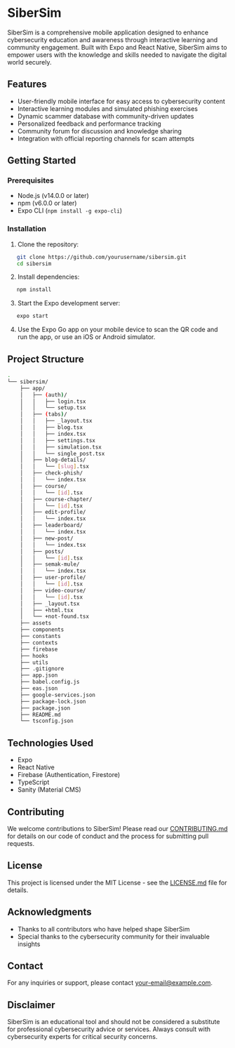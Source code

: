 # SiberSim

SiberSim is a comprehensive mobile application designed to enhance cybersecurity education and awareness through interactive learning and community engagement. Built with Expo and React Native, SiberSim aims to empower users with the knowledge and skills needed to navigate the digital world securely.

## Features

- User-friendly mobile interface for easy access to cybersecurity content
- Interactive learning modules and simulated phishing exercises
- Dynamic scammer database with community-driven updates
- Personalized feedback and performance tracking
- Community forum for discussion and knowledge sharing
- Integration with official reporting channels for scam attempts

## Getting Started

### Prerequisites

- Node.js (v14.0.0 or later)
- npm (v6.0.0 or later)
- Expo CLI (`npm install -g expo-cli`)

### Installation

1. Clone the repository:

```bash
   git clone https://github.com/yourusername/sibersim.git
   cd sibersim
```

2. Install dependencies:

```bash
   npm install
```

3. Start the Expo development server:

```bash
   expo start
```

4. Use the Expo Go app on your mobile device to scan the QR code and run the app, or use an iOS or Android simulator.

## Project Structure

```bash
.
└── sibersim/
    ├── app/
    │   ├── (auth)/
    │   │   ├── login.tsx
    │   │   └── setup.tsx
    │   ├── (tabs)/
    │   │   ├── _layout.tsx
    │   │   ├── blog.tsx
    │   │   ├── index.tsx
    │   │   ├── settings.tsx
    │   │   ├── simulation.tsx
    │   │   └── single_post.tsx
    │   ├── blog-details/
    │   │   └── [slug].tsx
    │   ├── check-phish/
    │   │   └── index.tsx
    │   ├── course/
    │   │   └── [id].tsx
    │   ├── course-chapter/
    │   │   └── [id].tsx
    │   ├── edit-profile/
    │   │   └── index.tsx
    │   ├── leaderboard/
    │   │   └── index.tsx
    │   ├── new-post/
    │   │   └── index.tsx
    │   ├── posts/
    │   │   └── [id].tsx
    │   ├── semak-mule/
    │   │   └── index.tsx
    │   ├── user-profile/
    │   │   └── [id].tsx
    │   ├── video-course/
    │   │   └── [id].tsx
    │   ├── _layout.tsx
    │   ├── +html.tsx
    │   └── +not-found.tsx
    ├── assets
    ├── components
    ├── constants
    ├── contexts
    ├── firebase
    ├── hooks
    ├── utils
    ├── .gitignore
    ├── app.json
    ├── babel.config.js
    ├── eas.json
    ├── google-services.json
    ├── package-lock.json
    ├── package.json
    ├── README.md
    └── tsconfig.json
```

## Technologies Used

- Expo
- React Native
- Firebase (Authentication, Firestore)
- TypeScript
- Sanity (Material CMS)

## Contributing

We welcome contributions to SiberSim! Please read our [CONTRIBUTING.md](CONTRIBUTING.md) for details on our code of conduct and the process for submitting pull requests.

## License

This project is licensed under the MIT License - see the [LICENSE.md](LICENSE.md) file for details.

## Acknowledgments

- Thanks to all contributors who have helped shape SiberSim
- Special thanks to the cybersecurity community for their invaluable insights

## Contact

For any inquiries or support, please contact [your-email@example.com](mailto:your-email@example.com).

## Disclaimer

SiberSim is an educational tool and should not be considered a substitute for professional cybersecurity advice or services. Always consult with cybersecurity experts for critical security concerns.
